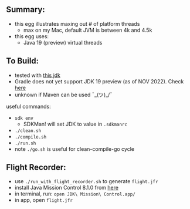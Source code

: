 
Summary:
---------

* this egg illustrates maxing out # of platform threads
    - max on my Mac, default JVM is between 4k and 4.5k
* this egg uses:
    - Java 19 (preview) virtual threads

To Build:
---------

* tested with [this jdk](../JDK.version.md)
* Gradle does not yet support JDK 19 preview (as of NOV 2022). Check [here](https://docs.gradle.org/current/userguide/compatibility.html)
* unknown if Maven can be used ¯\_(ツ)_/¯

useful commands:

* `sdk env`
    - SDKMan! will set JDK to value in `.sdkmanrc`
* `./clean.sh`
* `./compile.sh`
* `./run.sh`
* note `./go.sh` is useful for clean-compile-go cycle

Flight Recorder:
----------------

* use `./run_with_flight_recorder.sh` to generate `flight.jfr`
* install Java Mission Control 8.1.0 from [here](https://adoptopenjdk.net/jmc.html)
* in terminal, run: `open JDK\ Mission\ Control.app/`
* in app, open `flight.jfr`
